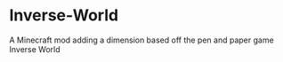 Inverse-World
=============

A Minecraft mod adding a dimension based off the pen and paper game Inverse World
